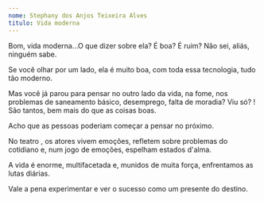```yaml
---
nome: Stephany dos Anjos Teixeira Alves
titulo: Vida moderna
---
```


Bom, vida moderna...O que dizer sobre ela? É boa? É ruim? Não sei, aliás, ninguém sabe.

Se você olhar por um lado, ela é muito boa, com toda essa tecnologia, tudo tão moderno.

Mas você já parou para pensar no outro lado da vida, na fome, nos problemas de saneamento básico, desemprego, falta de moradia? Viu só? ! São tantos, bem mais do que as coisas boas.

Acho que as pessoas poderiam começar a pensar no próximo.

No teatro , os atores vivem emoções, refletem sobre problemas do cotidiano e, num jogo de emoções, espelham estados d'alma.

A vida é enorme, multifacetada e, munidos de muita força, enfrentamos as lutas diárias.

Vale a pena experimentar e ver o sucesso como um presente do destino.

